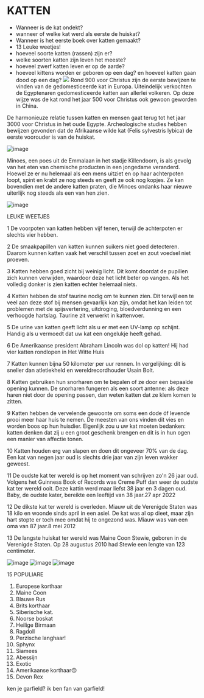 #              KATTEN
* Wanneer is de kat ondekt?
* wanneer of welke kat werd als eerste de huiskat?
* Wanneer is het eerste boek over katten gemaakt?
* 13 Leuke weetjes!
* hoeveel soorte katten (rassen) zijn er?
* welke soorten katten zijn leven het meeste?
* hoeveel zwerf katten leven er op de aarde?
* hoeveel kittens worden er geboren op een dag? en hoeveel katten gaan dood op een dag?
 ![](https://www.groenrijkrijswijk.nl/files/images/product-range/category_9_n.jpg) 
Rond 900 voor Christus zijn de eerste bewijzen te vinden van de gedomesticeerde kat in Europa. Uiteindelijk verkochten de Egyptenaren gedomesticeerde katten aan allerlei volkeren. Op deze wijze was de kat rond het jaar 500 voor Christus ook gewoon geworden in China.

De harmonieuze relatie tussen katten en mensen gaat terug tot het jaar 3000 voor Christus in het oude Egypte. Archeologische studies hebben bewijzen gevonden dat de Afrikaanse wilde kat (Felis sylvestris lybica) de eerste voorouder is van de huiskat.

![image](https://user-images.githubusercontent.com/84578661/215278143-fcef341c-551d-4da2-8566-11b390da2afa.png)

Minoes, een poes uit de Emmalaan in het stadje Killendoorn, is als gevolg van het eten van chemische producten in een jongedame veranderd. Hoewel ze er nu helemaal als een mens uitziet en op haar achterpoten loopt, spint en krabt ze nog steeds en geeft ze ook nog kopjes. Ze kan bovendien met de andere katten praten, die Minoes ondanks haar nieuwe uiterlijk nog steeds als een van hen zien.

![image](https://user-images.githubusercontent.com/84578661/215278579-831a0bbc-e251-4718-93b6-9c09d3e3d13e.png)

LEUKE WEETJES

1 De voorpoten van katten hebben vijf tenen, terwijl de achterpoten er slechts vier hebben.

2 De smaakpapillen van katten kunnen suikers niet goed detecteren. Daarom kunnen katten vaak het verschil tussen zoet en zout voedsel niet proeven.

3 Katten hebben goed zicht bij weinig licht. Dit komt doordat de pupillen zich kunnen verwijden, waardoor deze het licht beter op vangen. Als het volledig donker is zien katten echter helemaal niets.

4 Katten hebben de stof taurine nodig om te kunnen zien. Dit terwijl een te veel aan deze stof bij mensen gevaarlijk kan zijn, omdat het kan leiden tot problemen met de spijsvertering, uitdroging, bloedverdunning en een verhoogde hartslag. Taurine zit verwerkt in kattenvoer.

5 De urine van katten geeft licht als u er met een UV-lamp op schijnt. Handig als u vermoedt dat uw kat een ongelukje heeft gehad.

6 De Amerikaanse president Abraham Lincoln was dol op katten! Hij had vier katten rondlopen in Het Witte Huis

7 Katten kunnen bijna 50 kilometer per uur rennen. In vergelijking: dit is sneller dan atletiekheld en wereldrecordhouder Usain Bolt.

8 Katten gebruiken hun snorharen om te bepalen of ze door een bepaalde opening kunnen. De snorharen fungeren als een soort antenne: als deze haren niet door de opening passen, dan weten katten dat ze klem komen te zitten.

9 Katten hebben de vervelende gewoonte om soms een dode óf levende prooi meer haar huis te nemen. De meesten van ons vinden dit vies en worden boos op hun huisdier. Eigenlijk zou u uw kat moeten bedanken: katten denken dat zij u een groot geschenk brengen en dit is in hun ogen een manier van affectie tonen.

10 Katten houden erg van slapen en doen dit ongeveer 70% van de dag. Een kat van negen jaar oud is slechts drie jaar van zijn leven wakker geweest.

11 De oudste kat ter wereld is op het moment van schrijven zo'n 26 jaar oud. Volgens het Guinness Book of Records was Creme Puff dan weer de oudste kat ter wereld ooit. Deze kattin werd maar liefst 38 jaar en 3 dagen oud. Baby, de oudste kater, bereikte een leeftijd van 38 jaar.27 apr 2022

12 De dikste kat ter wereld is overleden. Miauw uit de Verenigde Staten was 18 kilo en woonde sinds april in een asiel. De kat was al op dieet, maar zijn hart stopte er toch mee omdat hij te ongezond was. Miauw was van een oma van 87 jaar.8 mei 2012

13 De langste huiskat ter wereld was Maine Coon Stewie, geboren in de Verenigde Staten. Op 28 augustus 2010 had Stewie een lengte van 123 centimeter.

![image](https://user-images.githubusercontent.com/84578661/215310696-25d32dde-02e1-4318-a7fd-ff20db0145e6.png)
![image](https://user-images.githubusercontent.com/84578661/215310739-b9ced74b-3d90-4752-9361-b7ba7218ce63.png)
![image](https://user-images.githubusercontent.com/84578661/215310768-611cf31a-cbd5-413b-b27f-5f397d8e20b0.png)
 
15 POPULIARE
1. Europese korthaar
2. Maine Coon
3. Blauwe Rus
4. Brits korthaar
5. Siberische kat.
6. Noorse boskat
7. Heilige Birmaan
8. Ragdoll
9. Perzische langhaar!
10. Sphynx
11. Siamees
12. Abessijn
13. Exotic
14. Amerikaanse korthaar🙃
15. Devon Rex

ken je garfield?
ik ben fan van garfield!













